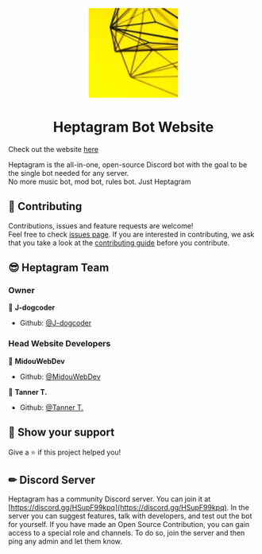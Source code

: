 <div align="center">
<img src="img/heptagram-logo.png" width="180px">
<h1>Heptagram Bot Website</h1>
</div>

Check out the website [here](https://heptagram.xyz)

Heptagram is the all-in-one, open-source Discord bot with the goal to be the single bot needed for any server.
<br/>
No more music bot, mod bot, rules bot. Just Heptagram

## 🤝 Contributing

Contributions, issues and feature requests are welcome!<br />Feel free to check [issues page](https://github.com/Heptagram-Bot/heptagram.xyz/issues). If you are interested in contributing, we ask that you take a look at the [contributing guide](https://github.com/Heptagram-Bot/Heptagram/blob/master/CONTRIBUTING.md) before you contribute.

## 😎 Heptagram Team

### Owner

👤 **J-dogcoder**

* Github: [@J-dogcoder](https://github.com/J-dogcoder)

### Head Website Developers

👤 **MidouWebDev**

* Github: [@MidouWebDev](https://github.com/MidouWebDev)

👤 **Tanner T.**

* Github: [@Tanner T.](https://github.com/prosilentgamer2)

## 🙏 Show your support

Give a ⭐️ if this project helped you!

## ✏ Discord Server

Heptagram has a community Discord server. You can join it at [https://discord.gg/HSupF99kpq](https://discord.gg/HSupF99kpq). In the server you can suggest features, talk with developers, and test out the bot for yourself. If you have made an Open Source Contribution, you can gain access to a special role and channels. To do so, join the server and then ping any admin and let them know.
